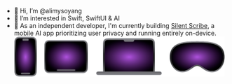 - 👋 Hi, I’m @alimysoyang
- 👀 I’m interested in Swift, SwiftUI & AI
- 🌱 As an independent developer, I'm currently building [Silent Scribe](https://apps.apple.com/us/app/silent-scribe/id6743067448), a mobile AI app prioritizing user privacy and running entirely on-device.![support platform](platforms_icon@3x.png)

<!---
alimysoyang/alimysoyang is a ✨ special ✨ repository because its `README.md` (this file) appears on your GitHub profile.
You can click the Preview link to take a look at your changes.
--->
